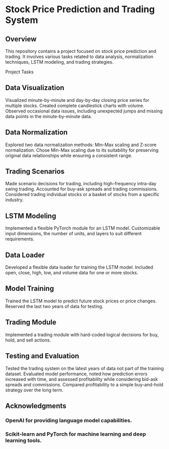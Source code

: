 # Stock Price Prediction and Trading System
## Overview
This repository contains a project focused on stock price prediction and trading. It involves various tasks related to data analysis, normalization techniques, LSTM modeling, and trading strategies.

Project Tasks
## Data Visualization
Visualized minute-by-minute and day-by-day closing price series for multiple stocks.
Created complete candlestick charts with volume.
Observed occasional data issues, including unexpected jumps and missing data points in the minute-by-minute data.
## Data Normalization
Explored two data normalization methods: Min-Max scaling and Z-score normalization.
Chose Min-Max scaling due to its suitability for preserving original data relationships while ensuring a consistent range.
## Trading Scenarios
Made scenario decisions for trading, including high-frequency intra-day swing trading.
Accounted for buy-ask spreads and trading commissions.
Considered trading individual stocks or a basket of stocks from a specific industry.
## LSTM Modeling
Implemented a flexible PyTorch module for an LSTM model.
Customizable input dimensions, the number of units, and layers to suit different requirements.
## Data Loader
Developed a flexible data loader for training the LSTM model.
Included open, close, high, low, and volume data for one or more stocks.
## Model Training
Trained the LSTM model to predict future stock prices or price changes.
Reserved the last two years of data for testing.
## Trading Module
Implemented a trading module with hard-coded logical decisions for buy, hold, and sell actions.
## Testing and Evaluation
Tested the trading system on the latest years of data not part of the training dataset.
Evaluated model performance, noted how prediction errors increased with time, and assessed profitability while considering bid-ask spreads and commissions.
Compared profitability to a simple buy-and-hold strategy over the long term.
## Acknowledgments
### OpenAI for providing language model capabilities.
### Scikit-learn and PyTorch for machine learning and deep learning tools.
